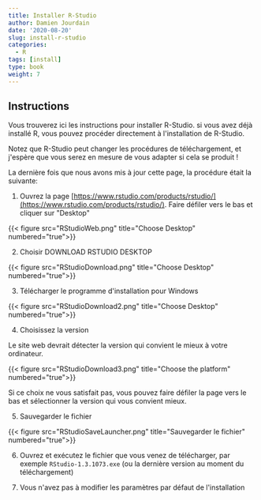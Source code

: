 ```yaml
---
title: Installer R-Studio
author: Damien Jourdain
date: '2020-08-20'
slug: install-r-studio
categories:
  - R
tags: [install]
type: book
weight: 7
---
```



## Instructions 

Vous trouverez ici les instructions pour installer R-Studio. si vous avez déjà installé R, vous pouvez procéder directement à l'installation de R-Studio. 

Notez que R-Studio peut changer les procédures de téléchargement, et j'espère que vous serez en mesure de vous adapter si cela se produit !

La dernière fois que nous avons mis à jour cette page, la procédure était la suivante:


1. Ouvrez la page  [https://www.rstudio.com/products/rstudio/](https://www.rstudio.com/products/rstudio/). Faire défiler vers le bas et cliquer sur "Desktop"

{{< figure src="RStudioWeb.png" title="Choose Desktop" numbered="true">}}

2. Choisir DOWNLOAD RSTUDIO DESKTOP

{{< figure src="RStudioDownload.png" title="Choose Desktop" numbered="true">}}


3. Télécharger le programme d'installation pour Windows 

{{< figure src="RStudioDownload2.png" title="Choose Desktop" numbered="true">}}

4. Choisissez la version

Le site web devrait détecter la version qui convient le mieux à votre ordinateur. 

{{< figure src="RStudioDownload3.png" title="Choose the platform" numbered="true">}}

Si ce choix ne vous satisfait pas, vous pouvez faire défiler la page vers le bas et sélectionner la version qui vous convient mieux.

5. Sauvegarder le fichier

{{< figure src="RStudioSaveLauncher.png" title="Sauvegarder le fichier" numbered="true">}}



6. Ouvrez et exécutez le fichier que vous venez de télécharger, par exemple `RStudio-1.3.1073.exe` (ou la dernière version au moment du téléchargement)

7. Vous n'avez pas à modifier les paramètres par défaut de l'installation


